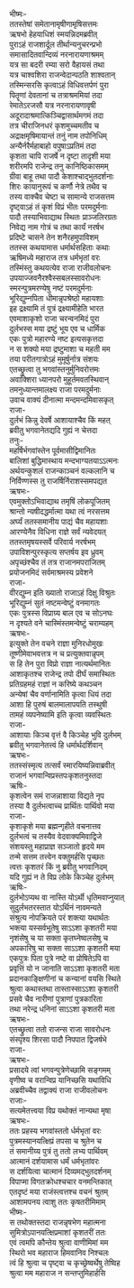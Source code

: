 भीष्मः-  
ततस्तेषां समेतानामृषीणामृषिसत्तमः  
ऋषभो हेहयाधिशं स्मयन्निदमब्रवीत्  
पुराऽहं राजशार्दूल तीर्थान्यनुचरन्प्रभो  
समासादितवान्दिव्यं नरनारायणाश्रमम्  
यत्र सा बदरी रम्या सरो वैहायसं तथा  
यत्र चाश्वशिरा राजन्वेदान्पठति शाश्वतान्  
तस्मिन्सरसि कृत्वाऽहं विधिवत्तर्पणं पुरा  
पितॄणां देवतानां च तत्राश्रममियां तदा  
रेमातेऽरजसौ यत्र नरनारायणावृषी  
अदूरादाश्रमात्किञ्चिद्वासार्थमगमं तदा  
तत्र चीराजिनधरं कृशमुच्चमतीव च  
अद्राक्षमृषिमायान्तं तनुं नाम तपोनिधिम्  
अन्यैर्नरैर्महाबाहो वपुषाऽप्रतिमं तदा  
कृशता चापि राजर्षे न दृष्टा तादृशी मया  
शरीरमपि राजेन्द्र तनु कानिष्ठिकासमम्  
ग्रीवा बाहू तथा पादौ केशाश्चाद्भुतदर्शनाः  
शिरः कायानुरूपं च कर्णौ नेत्रे तथैव च  
तस्य वाक्चैव चेष्टा च सामान्ये राजसत्तम  
दृष्ट्वाऽहं तं कृशं विप्रं भीतः परमदुर्मनाः  
पादौ तस्याभिवाद्याथ स्थितः प्राञ्जलिरग्रतः  
निवेद्य नाम गोत्रं च तथा कार्यं नरर्षभ  
प्रदिष्टे चासने तेन शनैरहमुपाविशम्  
ततस्स कथयामास धर्मार्थसहिताः कथाः  
ऋषिमध्ये महाराज तत्र धर्मभृतां वरः  
तस्मिंस्तु कथयत्येव राजा राजीवलोचनः  
उपयाज्जवनैरश्वैस्सबलस्सावरोधनः  
स्मरन्पुत्रमरण्येषु नष्टं परमदुर्मनाः  
भूरिद्युम्नपिता धीमान्नृपश्रेष्ठो महायशाः  
इह द्रक्ष्यामि तं पुत्रं द्रक्ष्यामीहेति भारत  
एवमाशाकृशो राजा चरन्वनमिदं पुरा  
दुर्लभस्स मया द्रष्टुं भूय एव च धार्मिक  
एकः पुत्रो महारण्ये नष्ट इत्यसकृत्तदा  
न स शक्यो मया द्रष्टुमाशा च महती मम  
तया परीतगात्रोऽहं मुमूर्षुर्नात्र संशयः  
एतच्छ्रुत्वा तु भगवांस्तनुर्मुनिवरोत्तमः  
अवाक्शिरा ध्यानपरो मुहूर्तमवतस्थिवान्  
तमनुध्यान्तमालक्ष्य राजा परमदुर्मनाः  
उवाच वाक्यं दीनात्मा मन्दमन्दमिवासकृत्  
राजा-  
दुर्लभं किन्नु देवर्षे आशायाश्चैव किं महत्  
ब्रवीतु भगवानेतद्यदि गुह्यं न चेत्तदा  
तनुः-  
महर्षिर्भगवांस्तेन पूर्वमासीद्विमानितः  
बालिशां बुद्धिमास्थाय मन्दभाग्यतयाऽऽत्मनः  
अर्थयन्कुशलं राजन्काञ्चनं वल्कलानि च  
निर्विण्णस्स तु राजर्षिर्निराशस्समपद्यत  
ऋषभः-  
एवमुक्तोऽभिवाद्याथ तमृषिं लोकपूजितम्  
श्रान्तो न्यषीदद्धर्मात्मा यथा त्वं नरसत्तम  
अर्घ्यं ततस्समानीय पाद्यं चैव महायशाः  
आरण्येनैव विधिना राज्ञे सर्वं न्यवेदयत्  
ततस्तमृषयस्सर्वे परिवार्य नरर्षभम्  
उपाविशन्पुरस्कृत्य सप्तर्षय इव ध्रुवम्  
अपृच्छंश्चैव तं तत्र राजानमपराजितम्  
प्रयोजनमिदं सर्वमाश्रमस्य प्रवेशने   
राजा-  
वीरद्युम्न इति ख्यातो राजाऽहं दिक्षु विश्रुतः  
भूरिद्युम्नं सुतं नष्टमन्वेष्टुं वनमागतः  
एकः पुत्रस्स विप्राग्र्य बाल एव च सोऽनघः  
न दृश्यते वने चास्मिंस्तमन्वेष्टुं चराम्यहम्  
ऋषभः-  
इत्युक्ते तेन वचने राज्ञा मुनिरधोमुखः  
तूष्णीमेवाभवत्तत्र न च प्रत्युक्तवान्नृपम्  
स हि तेन पुरा विप्रो राज्ञा नात्यर्थमानितः  
आशाकृतश्च राजेन्द्र तपो दीर्घं समास्थितः  
प्रतिग्रहमहं राज्ञां न करिष्ये कथञ्चन  
अन्येषां चैव वर्णानामिति कृत्वा धियं तदा  
आशा हि पुरुषं बालमालापयति तस्थुषी  
तामहं व्यपनेष्यामि इति कृत्वा व्यवस्थितः  
राजा-  
आशायाः किञ्च वृत्तं वै किञ्चेह भुवि दुर्लभम्  
ब्रवीतु भगवानेतत्त्वं हि धर्मार्थदर्शिवान्  
ऋषभः-   
ततस्संस्मृत्य तत्सर्वं स्मारयिष्यन्निवाब्रवीत्  
राजानं भगवान्विप्रस्तपःकृशतनुस्तदा  
ऋषिः-  
कृशत्वेन समं राजन्नाशाया विद्यते नृप  
तस्या वै दुर्लभत्वाच्च प्रार्थितः पार्थिवो मया  
राजा-  
कृशाकृशे मया ब्रह्मन्गृहीते वचनात्तव  
दुर्लभत्वं च तस्यैव वेदवाक्यमिवाद्विजे  
संशयस्तु महाप्राज्ञ सञ्जातो हृदये मम  
तन्मे सत्तम तत्त्वेन वक्तुमर्हसि पृच्छतः  
त्वत्तः कृशतरं किं नु ब्रवीतु भगवानिदम्  
यदि गुह्यं न ते विप्र लोके किञ्चेह दुर्लभम्  
ऋषिः-  
दुर्लभोऽप्यथ वा नास्ति योऽर्थी धृतिमवाप्नुयात्  
सुदुर्लभतरस्तात योऽर्थिनं नावमन्यते  
संश्रुत्य नोपक्रियते परं शक्त्या यथार्थतः  
भक्त्या यस्सर्वभूतेषु साऽऽशा कृशतरी मया  
नृशंसेषु च या सक्ता कृतघ्नेष्वलसेषु च  
अपकारिषु चा सक्ता साऽऽशा कृशतरी मया  
एकपुत्रः पिता पुत्रे नष्टे वा प्रोषितेऽपि वा  
प्रवृत्तिं यो न जानाति साऽऽशा कृशतरी मता  
प्रदानकाङ्क्षिणीनां च कन्यानां वयसि स्थिते  
श्रुत्वा कथास्तथा तास्तास्साऽऽशा कृशतरी  
प्रसवे चैव नारीणां पुत्राणां पुत्रकारिता  
तथा नरेन्द्र धनिनां साऽऽशा कृशतरी मता  
ऋषभः-  
एतच्छ्रुत्वा ततो राजन्स राजा सावरोधनः  
संस्पृश्य शिरसा पादौ निपपात द्विजर्षभे  
राजा-  
ऋषभः-  
प्रसादये त्वां भगवन्पुत्रेणेच्छामि सङ्गमम्  
वृणीष्व च वरान्विप्र यानिच्छसि यथाविधि  
अब्रवीच्चैव तद्वाक्यं राजा राजीवलोचनः  
राजाः-  
सत्यमेतत्त्वया विप्र यथोक्तं नान्यथा मृषा  
ऋषभः-  
ततः प्रहस्य भगवांस्ततो र्धर्मभृतां वरः  
पुत्रमस्यानयत्क्षिप्रं तपसा च श्रुतेन च  
तं समानीय्य पुत्रं तु ततो लभ्य पार्थिवम्  
आत्मानं दर्शयामास धर्मं धर्मभृतांवरः  
स दर्शयित्वा चात्मानं दिव्यमद्भुतदर्शनम्  
विपाप्मा विगतक्रोधश्चचार वनमन्तिकात्  
एतदृष्टं मया राजंस्त्वत्तश्च वचनं श्रुतम्  
आशामपनय त्वाशु ततः कृषतरीमिमाम्  
भीष्मः-  
स तथोक्तस्तदा राजन्नृषभेण महात्मना  
सुमित्रोऽपानयत्क्षिप्रमाशां कृशतरीं ततः  
एवं त्वमपि कौन्तेय श्रुत्वा वाणीमिमां मम  
स्थिरो भव महाराज हिमवानिव निश्चलः  
त्वं हि श्रुत्वा च पृष्ट्वा च कृच्छ्रेष्वर्थेषु तेष्विह  
श्रुत्वा मम महाराज न सन्तप्तुमिहार्हसि   
